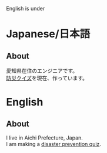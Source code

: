 English is under

# Japanese/日本語
## About
愛知県在住のエンジニアです。  
[防災クイズ](https://github.com/Yama-Haya/Disaster-prevention-quiz)を現在、作っています。

# English
## About
I live in Aichi Prefecture, Japan.  
I am making a [disaster prevention quiz](https://github.com/Yama-Haya/Disaster-prevention-quiz).
